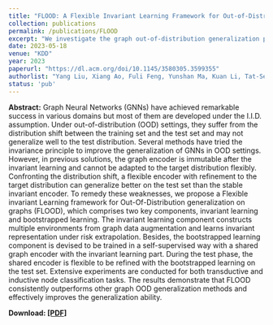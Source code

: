 ```yaml
---
title: "FLOOD: A Flexible Invariant Learning Framework for Out-of-Distribution Generalization on Graphs"
collection: publications
permalink: /publications/FLOOD
excerpt: "We investigate the graph out-of-distribution generalization problem and explore how to adapt the invariant model to the target distribution flexibly."
date: 2023-05-18
venue: "KDD"
year: 2023
paperurl: "https://dl.acm.org/doi/10.1145/3580305.3599355"
authorlist: "Yang Liu, Xiang Ao, Fuli Feng, Yunshan Ma, Kuan Li, Tat-Seng Chua, Qing He"
status: 'pub'
---
```

**Abstract:**
Graph Neural Networks (GNNs) have achieved remarkable success in various domains but most of them are developed under the I.I.D. assumption. Under out-of-distribution (OOD) settings, they suffer from the distribution shift between the training set and the test set and may not generalize well to the test distribution. Several methods have tried the invariance principle to improve the generalization of GNNs in OOD settings. However, in previous solutions, the graph encoder is immutable after the invariant learning and cannot be adapted to the target distribution flexibly. Confronting the distribution shift, a flexible encoder with refinement to the target distribution can generalize better on the test set than the stable invariant encoder. To remedy these weaknesses, we propose a Flexible invariant Learning framework for Out-Of-Distribution generalization on graphs (FLOOD), which comprises two key components, invariant learning and bootstrapped learning. The invariant learning component constructs multiple environments from graph data augmentation and learns invariant representation under risk extrapolation. Besides, the bootstrapped learning component is devised to be trained in a self-supervised way with a shared graph encoder with the invariant learning part. During the test phase, the shared encoder is flexible to be refined with the bootstrapped learning on the test set. Extensive experiments are conducted for both transductive and inductive node classification tasks. The results demonstrate that FLOOD consistently outperforms other graph OOD generalization methods and effectively improves the generalization ability.

**Download: [[PDF]](chrome-extension://efaidnbmnnnibpcajpcglclefindmkaj/https://dl.acm.org/doi/pdf/10.1145/3580305.3599355)**
